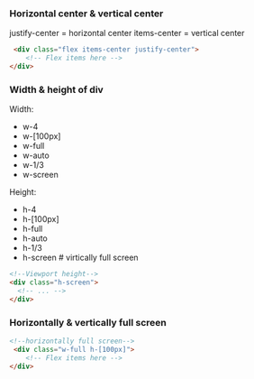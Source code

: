 ### Horizontal center & vertical center
justify-center = horizontal center
items-center = vertical center

```html
 <div class="flex items-center justify-center">
    <!-- Flex items here -->
</div>
```

### Width & height of div
Width: 
- w-4
- w-[100px]
- w-full
- w-auto
- w-1/3
- w-screen

Height:
- h-4
- h-[100px]
- h-full
- h-auto
- h-1/3
- h-screen    # virtically full screen 
```html
<!--Viewport height-->
<div class="h-screen">
  <!-- ... -->
</div>
```


### Horizontally & vertically full screen
```html
<!--horizontally full screen-->
 <div class="w-full h-[100px]">
    <!-- Flex items here -->
</div>
```